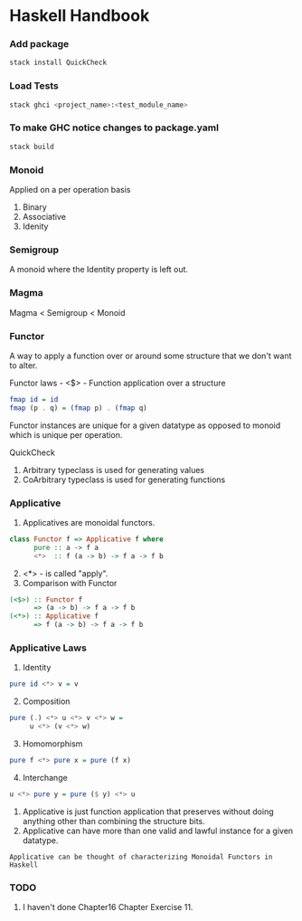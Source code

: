 # Haskell Handbook

### Add package
```bash
stack install QuickCheck
```

### Load Tests
```bash
stack ghci <project_name>:<test_module_name>
```

### To make GHC notice changes to package.yaml
```bash
stack build
```

### Monoid
Applied on a per operation basis
1. Binary
2. Associative
3. Idenity

### Semigroup
A monoid where the Identity property is left out.

### Magma
Magma < Semigroup < Monoid

### Functor
A way to apply a function over or around some structure that we don't want to alter.

Functor laws - <$> - Function application over a structure
```hs
fmap id = id
fmap (p . q) = (fmap p) . (fmap q)
```

Functor instances are unique for a given datatype as opposed to monoid which is unique per operation.

QuickCheck
1. Arbitrary typeclass is used for generating values
2. CoArbitrary typeclass is used for generating functions

### Applicative
1. Applicatives are monoidal functors.

```haskell
class Functor f => Applicative f where
      pure :: a -> f a
      <*>  :: f (a -> b) -> f a -> f b
```
2. <*> - is called "apply".
3. Comparison with Functor
```haskell
(<$>) :: Functor f
      => (a -> b) -> f a -> f b
(<*>) :: Applicative f
      => f (a -> b) -> f a -> f b
```

### Applicative Laws
1. Identity
```haskell
pure id <*> v = v
```
2. Composition
```haskell
pure (.) <*> u <*> v <*> w =
     u <*> (v <*> w)
```
3. Homomorphism
```haskell
pure f <*> pure x = pure (f x)
```
4. Interchange
```haskell
u <*> pure y = pure ($ y) <*> u
```

1. Applicative is just function application that preserves without doing anything other than
combining the structure bits.
2. Applicative can have more than one valid and lawful instance for a given datatype.

```quote
Applicative can be thought of characterizing Monoidal Functors in Haskell
```

### TODO
1. I haven't done Chapter16 Chapter Exercise 11.